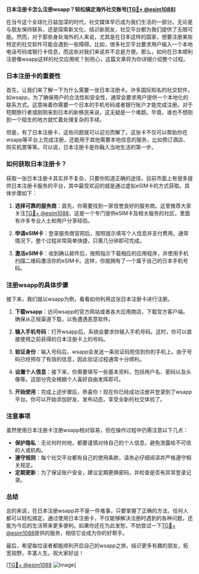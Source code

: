 **日本注册卡怎么注册wsapp？轻松搞定海外社交账号[[TG💪+ @esim1088](https://t.me/s/esim1088)]**

在当今这个全球化日益加深的时代，社交媒体早已成为我们生活的一部分。无论是与朋友保持联系，还是探索新文化、结识新朋友，社交平台都为我们提供了无限可能。然而，对于那些身处海外的人来说，尤其是在日本这样的国家，想要注册某些特定的社交软件可能会遇到一些障碍。比如，很多社交平台要求用户输入一个本地电话号码或银行卡信息，而这些对我们来说并不总是方便。那么，如何在日本顺利注册像wsapp这样的社交应用呢？别担心，这篇文章将为你详细介绍整个过程。

### 日本注册卡的重要性

首先，让我们来了解一下为什么需要一张日本注册卡。许多国际知名的社交软件，如wsapp，为了确保用户的合法性和安全性，通常会要求用户提供一个本地化的联系方式。这意味着你需要一个日本的手机号码或者银行账户才能完成注册。对于短期旅行者或刚刚来到日本的新移民来说，这无疑是一个难题。毕竟，谁也不想刚到一个陌生的地方就忙着处理复杂的手续。

但是，有了日本注册卡，这些问题就可以迎刃而解了。这张卡不仅可以帮助你在wsapp等平台上完成注册，还能用于其他需要本地信息的服务，比如预订酒店、购买机票等等。可以说，日本注册卡是你融入当地生活的第一步。

### 如何获取日本注册卡？

获取一张日本注册卡其实并不复杂，只要你知道正确的途径。目前市面上有很多提供日本注册卡服务的平台，其中最受欢迎的就是通过虚拟eSIM卡的方式获取。具体步骤如下：

1. **选择可靠的服务商**：首先，你需要找到一家信誉良好的服务商。这里推荐大家关注[TG💪+ @esim1088](https://t.me/s/esim1088)，这是一个专门提供eSIM卡及相关服务的社区，里面有许多专业人士和用户分享经验。

2. **申请eSIM卡**：登录服务商官网后，按照提示填写个人信息并支付费用。通常情况下，整个过程非常简单快捷，只需几分钟即可完成。

3. **激活eSIM卡**：收到确认邮件后，按照指示下载相应的应用程序，并使用手机扫描二维码激活你的eSIM卡。这样，你就拥有了一个属于自己的日本手机号码。

### 注册wsapp的具体步骤

接下来，我们就以wsapp为例，看看如何利用这张日本注册卡进行注册。

1. **下载wsapp**：访问wsapp的官方网站或者各大应用商店，下载官方客户端。确保从正规渠道下载，以免遭遇恶意软件。

2. **输入手机号码**：打开wsapp后，系统会要求你输入手机号码。这时，你可以直接使用之前获得的日本注册卡上的号码。

3. **验证身份**：输入号码后，wsapp会发送一条验证码短信到你的手机上。由于号码已经预存了有效的信息，因此验证过程通常十分顺利。

4. **设置个人信息**：接下来，你需要填写一些基本资料，包括用户名、密码以及头像等。这部分完全根据个人喜好自由发挥即可。

5. **开始使用**：完成上述步骤后，恭喜你！现在你已经成功注册并登录到了wsapp平台。你可以开始添加好友、发布动态，享受全新的社交体验了。

### 注意事项

虽然使用日本注册卡注册wsapp相对容易，但在操作过程中仍需注意以下几点：

- **保护隐私**：无论何时何地，都要谨慎对待自己的个人信息，避免泄露给不可信的人或机构。
- **遵守规则**：每个社交平台都有自己的使用条款，请务必仔细阅读并严格遵守相关规定。
- **定期更新**：为了保证账户安全，建议定期更换密码，并检查是否有异常登录记录。

### 总结

总的来说，在日本注册wsapp并不是一件难事，只要掌握了正确的方法，任何人都可以轻松搞定。通过使用日本注册卡，不仅能够解决注册时遇到的各种问题，还能为今后的生活带来更多便利。如果你还在为此发愁，不妨尝试一下[TG💪+ @esim1088](https://t.me/s/esim1088)提供的服务，相信它会成为你的好帮手。

最后，希望每位读者都能顺利开启自己的wsapp之旅，结识更多有趣的朋友，拓宽视野，丰富人生。祝大家好运！

[[TG💪+ @esim1088](https://t.me/s/esim1088) ![Image](https://i.postimg.cc/4NQfJmqS/Snipaste-2025-05-13-00-14-12.png)]
